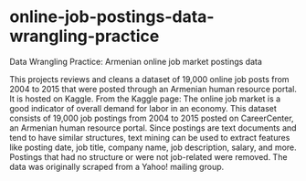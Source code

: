 # online-job-postings-data-wrangling-practice
Data Wrangling Practice: Armenian online job market postings data

This projects reviews and cleans a dataset of 19,000 online job posts from 2004 to 2015 that were posted through an Armenian human resource portal. It is hosted on Kaggle. From the Kaggle page:
The online job market is a good indicator of overall demand for labor in an economy. This dataset consists of 19,000 job postings from 2004 to 2015 posted on CareerCenter, an Armenian human resource portal.
Since postings are text documents and tend to have similar structures, text mining can be used to extract features like posting date, job title, company name, job description, salary, and more. Postings that had no structure or were not job-related were removed. The data was originally scraped from a Yahoo! mailing group.
